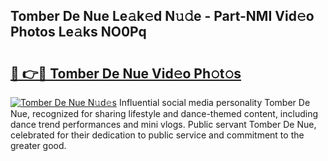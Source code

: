 ## Tomber De Nue Le𝚊k𝚎d N𝚞𝚍e - Part-NMI Vid𝚎o Photos Le𝚊ks NO0Pq

# <h2><a href="http://fb3eb4.evod.top/?m=Tomber+De+Nue">🔗 👉🔴 Tomber De Nue Vid𝚎o Ph𝚘t𝚘s</a></h2>

[![Tomber De Nue N𝚞d𝚎s](https://i.imgur.com/8V9OHl7.gif)](http://fb3eb4.evod.top/?m=Tomber+De+Nue)
Influential social media personality Tomber De Nue, recognized for sharing lifestyle and dance-themed content, including dance trend performances and mini vlogs. Public servant Tomber De Nue, celebrated for their dedication to public service and commitment to the greater good. 
